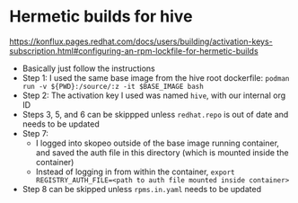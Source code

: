 # Hermetic builds for hive

https://konflux.pages.redhat.com/docs/users/building/activation-keys-subscription.html#configuring-an-rpm-lockfile-for-hermetic-builds

* Basically just follow the instructions
* Step 1: I used the same base image from the hive root dockerfile: `podman run -v ${PWD}:/source/:z -it $BASE_IMAGE bash`
* Step 2: The activation key I used was named `hive`, with our internal org ID
* Steps 3, 5, and 6 can be skippped unless `redhat.repo` is out of date and needs to be updated
* Step 7:
  * I logged into skopeo outside of the base image running container, and saved the auth file in this directory (which is mounted inside the container)
  * Instead of logging in from within the container, `export REGISTRY_AUTH_FILE=<path to auth file mounted inside container>`
* Step 8 can be skipped unless `rpms.in.yaml` needs to be updated